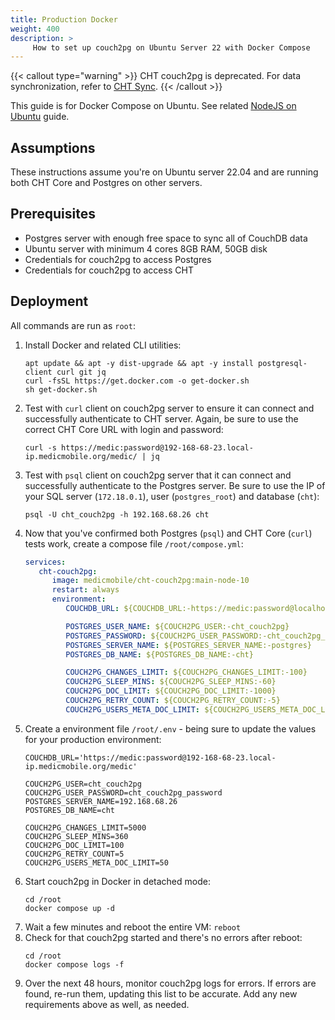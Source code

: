 ```yaml
---
title: Production Docker
weight: 400
description: >
     How to set up couch2pg on Ubuntu Server 22 with Docker Compose
---
```


{{< callout type="warning" >}}
  CHT couch2pg is deprecated. For data synchronization, refer to [CHT Sync](/hosting/analytics").
{{< /callout >}}

This guide is for Docker Compose on Ubuntu.  See related [NodeJS on Ubuntu](/hosting/couch2pg/exmple-nodejs-deploy)  guide.

## Assumptions


These instructions assume you're on Ubuntu server 22.04 and are running both CHT Core and Postgres on other servers.

## Prerequisites 

* Postgres server with enough free space to sync all of CouchDB data
* Ubuntu server with minimum 4 cores 8GB RAM, 50GB disk
* Credentials for couch2pg to access Postgres
* Credentials for couch2pg to access CHT  

## Deployment 

All commands are run as `root`:

1. Install Docker and related CLI utilities:
   ```shell
   apt update && apt -y dist-upgrade && apt -y install postgresql-client curl git jq
   curl -fsSL https://get.docker.com -o get-docker.sh
   sh get-docker.sh
   ```
2. Test with `curl` client on couch2pg server to ensure it can connect and successfully authenticate to CHT server. Again, be sure to use the correct CHT Core URL with login and password:
   ```shell
   curl -s https://medic:password@192-168-68-23.local-ip.medicmobile.org/medic/ | jq      
   ```
3. Test with `psql` client on couch2pg server that it can connect and successfully authenticate to the Postgres server. Be sure to use the IP of your SQL server (`172.18.0.1`), user (`postgres_root`) and database (`cht`):
   ```shell
   psql -U cht_couch2pg -h 192.168.68.26 cht
   ```
4. Now that you've confirmed both Postgres (`psql`) and CHT Core (`curl`) tests work, create a compose file `/root/compose.yml`:
   ```yaml
   services:
      cht-couch2pg:
         image: medicmobile/cht-couch2pg:main-node-10
         restart: always
         environment:
            COUCHDB_URL: ${COUCHDB_URL:-https://medic:password@localhost:5988/medic}
   
            POSTGRES_USER_NAME: ${COUCH2PG_USER:-cht_couch2pg}
            POSTGRES_PASSWORD: ${COUCH2PG_USER_PASSWORD:-cht_couch2pg_password}
            POSTGRES_SERVER_NAME: ${POSTGRES_SERVER_NAME:-postgres}
            POSTGRES_DB_NAME: ${POSTGRES_DB_NAME:-cht}
   
            COUCH2PG_CHANGES_LIMIT: ${COUCH2PG_CHANGES_LIMIT:-100}
            COUCH2PG_SLEEP_MINS: ${COUCH2PG_SLEEP_MINS:-60}
            COUCH2PG_DOC_LIMIT: ${COUCH2PG_DOC_LIMIT:-1000}
            COUCH2PG_RETRY_COUNT: ${COUCH2PG_RETRY_COUNT:-5}
            COUCH2PG_USERS_META_DOC_LIMIT: ${COUCH2PG_USERS_META_DOC_LIMIT}
    ```
5. Create a environment file `/root/.env` - being sure to update the values for your production environment:
   ```shell
   COUCHDB_URL='https://medic:password@192-168-68-23.local-ip.medicmobile.org/medic'
   
   COUCH2PG_USER=cht_couch2pg
   COUCH2PG_USER_PASSWORD=cht_couch2pg_password
   POSTGRES_SERVER_NAME=192.168.68.26
   POSTGRES_DB_NAME=cht
   
   COUCH2PG_CHANGES_LIMIT=5000
   COUCH2PG_SLEEP_MINS=360
   COUCH2PG_DOC_LIMIT=100
   COUCH2PG_RETRY_COUNT=5
   COUCH2PG_USERS_META_DOC_LIMIT=50
    ```
6. Start couch2pg in Docker in detached mode:
   ```shell
   cd /root
   docker compose up -d
   ```
7. Wait a few minutes and reboot the entire VM: `reboot`
8. Check for that couch2pg started and there's no errors after reboot: 
   ```
   cd /root
   docker compose logs -f
   ```
9. Over the next 48 hours, monitor couch2pg logs for errors. If errors are found, re-run them, updating this list to be accurate. Add any new requirements above as well, as needed. 
